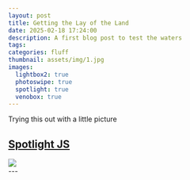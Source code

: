 ```yaml
---
layout: post
title: Getting the Lay of the Land
date: 2025-02-18 17:24:00
description: A first blog post to test the waters
tags:
categories: fluff
thumbnail: assets/img/1.jpg
images:
  lightbox2: true
  photoswipe: true
  spotlight: true
  venobox: true
---
```


Trying this out with a little picture

## [Spotlight JS](https://nextapps-de.github.io/spotlight/)
<!-- Group 1 -->
<div class="spotlight-group">
    <a class="spotlight" href="img/1.jpg">
        <img src="img/1.jpg" />
    </a>
</div>
---
